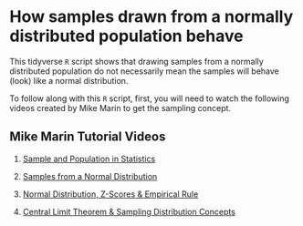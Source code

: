 # How samples drawn from a normally distributed population behave

This tidyverse `R` script shows that drawing samples from a normally distributed population do not necessarily mean the samples will behave (look) like a normal distribution.

To follow along with this `R` script, first, you will need to watch the
following videos created by Mike Marin to get the sampling concept.

## Mike Marin Tutorial Videos

1. [Sample and Population in Statistics](https://www.youtube.com/watch?v=DOnucdP7LNU)

2. [Samples from a Normal Distribution](https://www.youtube.com/watch?v=y0Vwi7O5l6k)

3. [Normal Distribution, Z-Scores & Empirical Rule](https://www.youtube.com/watch?v=zUnC1CV4FAc)

4. [Central Limit Theorem & Sampling Distribution Concepts](https://www.youtube.com/watch?v=horm4zWU-vA)

